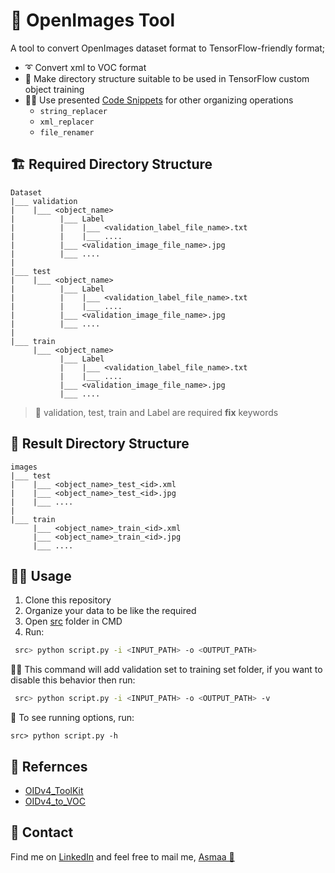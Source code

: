 # 🌌 OpenImages Tool
A tool to convert OpenImages dataset format to TensorFlow-friendly format;
- ➰ Convert xml to VOC format
- 🚀 Make directory structure suitable to be used in TensorFlow custom object training
- 👩‍💻 Use presented [Code Snippets](./src/code_snippets.py) for other organizing operations
  - `string_replacer`
  - `xml_replacer`
  - `file_renamer` 

## 🏗️ Required Directory Structure
```
Dataset
|___ validation
|    |___ <object_name>
|          |___ Label
|          |    |___ <validation_label_file_name>.txt
|          |    |___ ....
|          |___ <validation_image_file_name>.jpg
|          |___ ....
|
|___ test
|    |___ <object_name>
|          |___ Label
|          |    |___ <validation_label_file_name>.txt
|          |    |___ ....
|          |___ <validation_image_file_name>.jpg
|          |___ ....
|
|___ train
     |___ <object_name>
           |___ Label
           |    |___ <validation_label_file_name>.txt
           |    |___ ....
           |___ <validation_image_file_name>.jpg
           |___ ....

```
> 📢 validation, test, train and Label are required **fix** keywords

## 🎉 Result Directory Structure
```
images
|___ test
|    |___ <object_name>_test_<id>.xml
|    |___ <object_name>_test_<id>.jpg
|    |___ ....
|
|___ train
     |___ <object_name>_train_<id>.xml
     |___ <object_name>_train_<id>.jpg
     |___ ....

```

## 👩‍💻 Usage
1. Clone this repository
2. Organize your data to be like the required
3. Open [src](./src) folder in CMD
4. Run: 
```bash
 src> python script.py -i <INPUT_PATH> -o <OUTPUT_PATH>
```
👮‍♀️ This command will add validation set to training set folder, if you want to disable this behavior then run:

```bash
 src> python script.py -i <INPUT_PATH> -o <OUTPUT_PATH> -v
```
👀 To see running options, run: 
```
src> python script.py -h
```

## 📖 Refernces
- [OIDv4_ToolKit](https://github.com/EscVM/OIDv4_ToolKit)
- [OIDv4_to_VOC](https://github.com/AtriSaxena/OIDv4_to_VOC/blob/master/OIDv4_to_VOC.py)


## 💼 Contact
Find me on [LinkedIn](https://www.linkedin.com/in/asmaamirkhan/) and feel free to mail me, [Asmaa 🦋](mailto:asmaamirkhan.am@gmail.com)